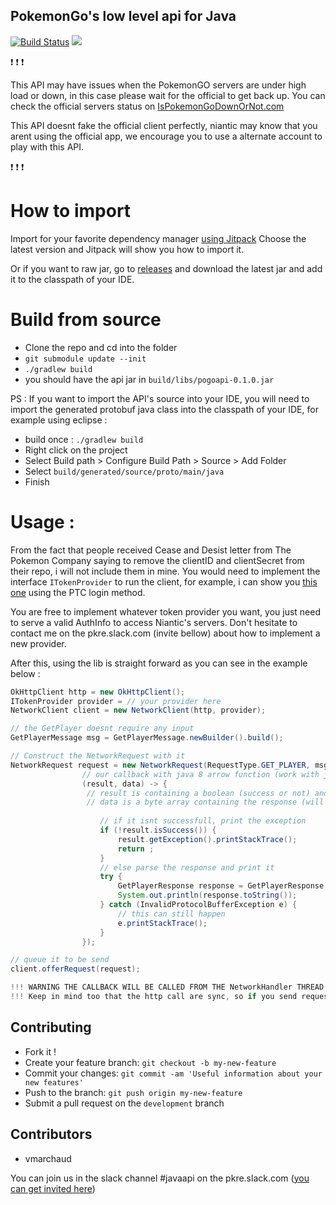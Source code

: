 ## PokemonGo's low level api for Java

[![Build Status](https://drone.io/github.com/vmarchaud/pogoapi/status.png)](https://drone.io/github.com/vmarchaud/pogoapi/latest)
[![](https://jitpack.io/v/vmarchaud/pogoapi.svg)](https://jitpack.io/#vmarchaud/pogoapi)

:exclamation: :exclamation: :exclamation:

This API may have issues when the PokemonGO servers are under high load or down, in this case please wait for the official to get back up. You can check the official servers status on [IsPokemonGoDownOrNot.com](http://ispokemongodownornot.com)

This API doesnt fake the official client perfectly, niantic may know that you arent using the official app, we encourage you to use a alternate account to play with this API.

:exclamation: :exclamation: :exclamation:

# How to import

  Import for your favorite dependency manager [using Jitpack](https://jitpack.io/#vmarchaud/pogoapi/)
  Choose the latest version and Jitpack will show you how to import it.
  
  Or if you want to raw jar, go to [releases](https://github.com/vmarchaud/pogoapi/releases) and download the latest jar and add it to the classpath of your IDE.

# Build from source
  - Clone the repo and cd into the folder
  - `` git submodule update --init ``
  - `` ./gradlew build ``
  - you should have the api jar in ``build/libs/pogoapi-0.1.0.jar``

PS : If you want to import the API's source into your IDE, you will need to import the generated protobuf java class into the classpath of your IDE, for example using eclipse :
  - build once : `` ./gradlew build ``
  - Right click on the project
  - Select Build path > Configure Build Path > Source > Add Folder
  - Select `build/generated/source/proto/main/java`
  - Finish

# Usage :

From the fact that people received Cease and Desist letter from The Pokemon Company saying to remove the clientID and clientSecret from their repo, i will not include them in mine. 
You would need to implement the interface `ITokenProvider` to run the client, for example, i can show you [this one](https://gist.github.com/vmarchaud/2eabae971f6d5476e16bcd30e3449ec6) using the PTC login method.

You are free to implement whatever token provider you want, you just need to serve a valid AuthInfo to access Niantic's servers.
Don't hesitate to contact me on the pkre.slack.com (invite bellow) about how to implement a new provider.

After this, using the lib is straight forward as you can see in the example below :
```java
OkHttpClient http = new OkHttpClient();
ITokenProvider provider = // your provider here
NetworkClient client = new NetworkClient(http, provider);

// the GetPlayer doesnt require any input
GetPlayerMessage msg = GetPlayerMessage.newBuilder().build();

// Construct the NetworkRequest with it
NetworkRequest request = new NetworkRequest(RequestType.GET_PLAYER, msg,
				// our callback with java 8 arrow function (work with java 7 code too)
				(result, data) -> {
				 // result is containing a boolean (success or not) and an exception if there is an error
				 // data is a byte array containing the response (will need parsing from protobuf)
				 
					// if it isnt successfull, print the exception
					if (!result.isSuccess()) {
						result.getException().printStackTrace();
						return ;
					}
					// else parse the response and print it
					try {
						GetPlayerResponse response = GetPlayerResponse.parseFrom(data);
						System.out.println(response.toString());
					} catch (InvalidProtocolBufferException e) {
						// this can still happen
						e.printStackTrace();
					}
				});

// queue it to be send
client.offerRequest(request);

!!! WARNING THE CALLBACK WILL BE CALLED FROM THE NetworkHandler THREAD, CARE TO CONCURRENT ANY PROBLEM !!!
!!! Keep in mind too that the http call are sync, so if you send request A before B, the callback of A will be called first.
```

## Contributing
  - Fork it !
  - Create your feature branch: `git checkout -b my-new-feature`
  - Commit your changes: `git commit -am 'Useful information about your new features'`
  - Push to the branch: `git push origin my-new-feature`
  - Submit a pull request on the `development` branch

## Contributors
  - vmarchaud

You can join us in the slack channel #javaapi on the pkre.slack.com ([you can get invited here](https://shielded-earth-81203.herokuapp.com/))
